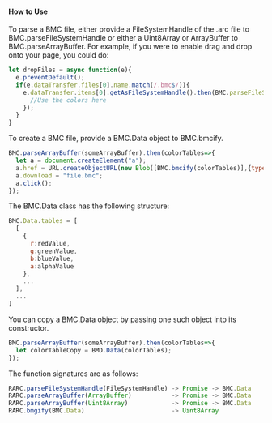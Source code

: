 #### How to Use
To parse a BMC file, either provide a FileSystemHandle of the .arc file to BMC.parseFileSystemHandle or either a Uint8Array or ArrayBuffer to BMC.parseArrayBuffer. For example, if you were to enable drag and drop onto your page, you could do:
```js
let dropFiles = async function(e){
  e.preventDefault();
  if(e.dataTransfer.files[0].name.match(/.bmc$/)){
    e.dataTransfer.items[0].getAsFileSystemHandle().then(BMC.parseFileSystemHandle).then(colorTables=>{
      //Use the colors here
    });
  }
}
```

To create a BMC file, provide a BMC.Data object to BMC.bmcify.
```js
BMC.parseArrayBuffer(someArrayBuffer).then(colorTables=>{
  let a = document.createElement("a");
  a.href = URL.createObjectURL(new Blob([BMC.bmcify(colorTables)],{type:"application/octet-stream"}));
  a.download = "file.bmc";
  a.click();
});
```

The BMC.Data class has the following structure:
```js
BMC.Data.tables = [
  [
    {
      r:redValue,  
      g:greenValue,
      b:blueValue,
      a:alphaValue
    },
    ...
  ],
  ...
]
```

You can copy a BMC.Data object by passing one such object into its constructor.
```js
BMC.parseArrayBuffer(someArrayBuffer).then(colorTables=>{
  let colorTableCopy = BMD.Data(colorTables);
});
```

The function signatures are as follows:
```js
RARC.parseFileSystemHandle(FileSystemHandle) -> Promise -> BMC.Data
RARC.parseArrayBuffer(ArrayBuffer)           -> Promise -> BMC.Data
RARC.parseArrayBuffer(Uint8Array)            -> Promise -> BMC.Data
RARC.bmgify(BMC.Data)                        -> Uint8Array
```
